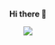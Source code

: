 <p align="center">
  <strong>Hi there 👋</strong>
</p>


<!--
**ThiagoCComelli/ThiagoCComelli** is a ✨ _special_ ✨ repository because its `README.md` (this file) appears on your GitHub profile.

Here are some ideas to get you started:

- 🔭 I’m currently working on ...
- 🌱 I’m currently learning ...
- 👯 I’m looking to collaborate on ...
- 🤔 I’m looking for help with ...
- 💬 Ask me about ...
- 📫 How to reach me: ...
- 😄 Pronouns: ...
- ⚡ Fun fact: ...
-->
<p align="center">
  <img  src="https://user-images.githubusercontent.com/51216389/97632378-2efc8780-1a11-11eb-9e43-9268a4642de3.gif">
</p>
